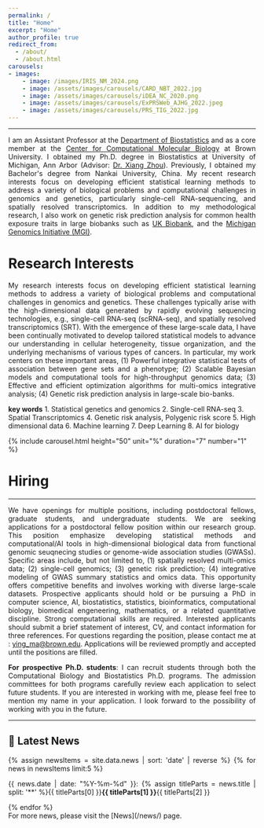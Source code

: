 ```yaml
---
permalink: /
title: "Home"
excerpt: "Home"
author_profile: true
redirect_from: 
  - /about/
  - /about.html
carousels:
- images: 
    - image: /images/IRIS_NM_2024.png
    - image: /assets/images/carousels/CARD_NBT_2022.jpg
    - image: /assets/images/carousels/iDEA_NC_2020.png
    - image: /assets/images/carousels/ExPRSWeb_AJHG_2022.jpeg
    - image: /assets/images/carousels/PRS_TIG_2022.jpg
---
```

------
<p style="text-align: justify">
I am an Assistant Professor at the <a href="https://www.brown.edu/academics/public-health/biostats/home">Department of Biostatistics</a> and as a core member at the <a href="https://ccmb.brown.edu">Center for Computational Molecular Biology</a> at Brown University. I obtained my Ph.D. degree in Biostatistics at University of Michigan, Ann Arbor (Advisor: <a href="https://www.xzlab.org">Dr. Xiang Zhou</a>). Previously, I obtained my Bachelor's degree from Nankai University, China. My recent research interests focus on developing efficient statistical learning methods to address a variety of biological problems and computational challenges in genomics and genetics, particularly single-cell RNA-sequencing, and spatially resolved transcriptomics. In addition to my methodological research, I also work on genetic risk prediction analysis for common health exposure traits in large biobanks such as <a href="https://www.ukbiobank.ac.uk/">UK Biobank</a>, and the <a href="https://precisionhealth.umich.edu/our-research/michigangenomics/">Michigan Genomics Initiative (MGI)</a>. 
</p>

Research Interests
======
<p style="text-align: justify">
My research interests focus on developing efficient statistical learning methods to address a variety of biological problems and computational challenges in genomics and genetics. These challenges typically arise with the high-dimensional data generated by rapidly evolving sequencing technologies, e.g., single-cell RNA-seq (scRNA-seq), and spatially resolved transcriptomics (SRT). With the emergence of these large-scale data, I have been continually motivated to develop tailored statistical models to advance our understanding in cellular heterogeneity, tissue organization, and the underlying mechanisms of various types of cancers. In particular, my work centers on these important areas, (1) Powerful integrative statistical tests of association between gene sets and a phenotype; (2) Scalable Bayesian models and computational tools for high-throughput genomics data; (3) Effective and efficient optimization algorithms for multi-omics integrative analysis; (4) Genetic risk prediction analysis in large-scale bio-banks.
</p>
<b>key words</b> 
1. Statistical genetics and genomics
2. Single-cell RNA-seq 
3. Spatial Transcriptomics
4. Genetic risk analysis, Polygenic risk score
5. High dimensional data
6. Machine learning
7. Deep Learning
8. AI for biology

{% include carousel.html height="50" unit="%" duration="7" number="1" %}


Hiring
======
------
<p style="text-align: justify">
We have openings for multiple positions, including postdoctoral fellows, graduate students, and undergraduate students. We are seeking applications for a postdoctoral fellow position within our research group. This position emphasize developing statistical methods and computational/AI tools in high-dimensional biological data from functional genomic seuqnecing studies or genome-wide association studies (GWASs). Specific areas include, but not limited to, (1) spatially resolved multi-omics data; (2) single-cell genomics; (3) genetic risk prediction; (4) integrative modeling of GWAS summary statistics and omics data. This opportunity offers competitive benefits and involves working with diverse large-scale datasets. Prospective applicants should hold or be pursuing a PhD in computer science, AI, biostatistics, statistics, bioinformatics, computational biology, biomedical engeneering, mathematics, or a related quantitative discipline. Strong computational skills are required. Interested applicants should submit a brief statement of interest, CV, and contact information for three references. For questions regarding the position, please contact me at : <a href="mailto:ying_ma@brown.edu">ying_ma@brown.edu</a>. Applications will be reviewed promptly and accepted until the positions are filled.
</p>

<p style="text-align: justify">
<b>For prospective Ph.D. students</b>: I can recruit students through both the Computational Biology and Biostatistics Ph.D. programs. The admission committees for both programs carefully review each application to select future students. If you are interested in working with me, please feel free to mention my name in your application. I look forward to the possibility of working with you in the future.
</p>

------
## &#x1F4E3; Latest News
<div style="text-align:justify">
{% assign newsItems = site.data.news | sort: 'date' | reverse %}
{% for news in newsItems limit:5 %}
<p>{{ news.date | date: "%Y-%m-%d" }}: {% assign titleParts = news.title | split: '**' %}{{ titleParts[0] }}<strong>{{ titleParts[1] }}</strong>{{ titleParts[2] }}</p>
{% endfor %}
</div>
For more news, please visit the [News](/news/) page.
